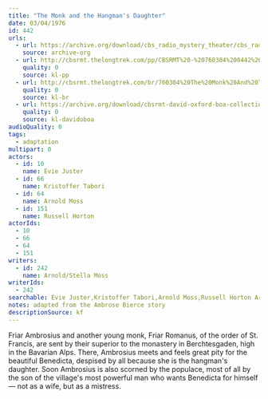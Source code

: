 ```yaml
---
title: "The Monk and the Hangman's Daughter"
date: 03/04/1976
id: 442
urls: 
  - url: https://archive.org/download/cbs_radio_mystery_theater/cbs_radio_mystery_theater-0401-0450.zip/cbs_radio_mystery_theater-0401-0450%2Fcbsrmt_0442_the_monk_and_the_hangmans_daughter.mp3
    source: archive-org
  - url: http://cbsrmt.thelongtrek.com/pp/CBSRMT%20-%20760304%200442%20The%20Monk%20and%20the%20Hangman%27s%20Daughter_pp.mp3
    quality: 0
    source: kl-pp
  - url: http://cbsrmt.thelongtrek.com/br/760304%20The%20Monk%20And%20The%20Hangman%27s%20Daughter%20-%20WOR.mp3
    quality: 0
    source: kl-br
  - url: https://archive.org/download/cbsrmt-david-oxford-boa-collection/CBSRMT-760304-0442-The-Monk-and-the-Hangman's-Daughter-(128-44)_WBBM-JE-{BoA}.mp3
    quality: 0
    source: kl-davidoboa
audioQuality: 0
tags: 
  - adaptation
multipart: 0
actors:  
  - id: 10
    name: Evie Juster  
  - id: 66
    name: Kristoffer Tabori  
  - id: 64
    name: Arnold Moss  
  - id: 151
    name: Russell Horton
actorIds:  
  - 10  
  - 66  
  - 64  
  - 151
writers:  
  - id: 242
    name: Arnold/Stella Moss
writerIds:  
  - 242
searchable: Evie Juster,Kristoffer Tabori,Arnold Moss,Russell Horton Arnold/Stella Moss
notes: adapted from the Ambrose Bierce story
descriptionSource: kf
---
```

Friar Ambrosius and another young monk, Friar Romanus, of the order of St. Francis, are sent by their superior to the monastery in Berchtesgaden, high in the Bavarian Alps. There, Ambrosius meets and feels great pity for the beautiful Benedicta, despised by all because she is the hangman's daughter. Soon Ambrosius is also scorned by the populace, most of all by the son of the village's most powerful man who wants Benedicta for himself — not as a wife, but as a mistress.